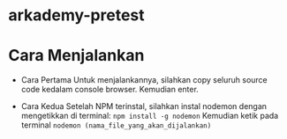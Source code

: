 # arkademy-pretest

# Cara Menjalankan

- Cara Pertama
Untuk menjalankannya, silahkan copy seluruh source code kedalam console browser. Kemudian enter.

- Cara Kedua
Setelah NPM terinstal, silahkan instal nodemon dengan mengetikkan di terminal:
``` npm install -g nodemon ```
Kemudian ketik pada terminal
``` nodemon (nama_file_yang_akan_dijalankan) ```
